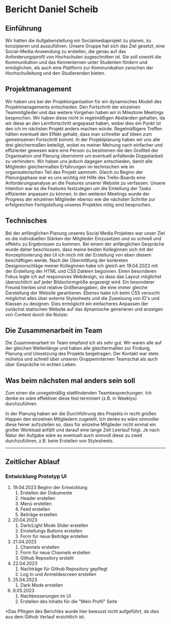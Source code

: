 # Bericht Daniel Scheib

## Einführung
Wir hatten die Aufgabenstellung ein Socialmediaprojekt zu planen, zu konzipieren und auszuführen.
Unsere Gruppe hat sich das Ziel gesetzt, eine Social-Media-Anwendung zu erstellen, die genau auf das Anforderungsprofil von Hochschulen zugeschnitten ist. Sie soll sowohl die Kommunikation und das Kennenlernen unter Studenten fördern und ermöglichen, als auch eine Plattform zur Kommunikation zwischen der Hochschulleitung und den Studierenden bieten.

## Projektmanagement
Wir haben uns bei der Projektorganisation für ein dynamisches Modell des Projektmanagements entschieden. Den Fortschritt der einzelnen Teammitglieder und das weitere Vorgehen haben wir in Milestone Meetings besprochen. Wir haben diese nicht in regelmäßigen Abständen gehalten, da wir diese an den Lernfortschritt angepasst haben, wobei dies ein Punkt ist den ich im nächsten Projekt anders machen würde. Regelmäßigere Treffen hätten eventuell den Effekt gehabt, dass man schneller auf Ideen zum gemeinsamen Fortschritt kommt. 
In der Projektplanung haben wir uns alle drei gleichermaßen beteiligt, wobei es meiner Meinung nach einfacher und effizienter gewesen wäre eine Person zu bestimmen die den Großteil der Organisation und Planung übernimmt um eventuell anfallende Doppelarbeit zu verhindern. Wir haben uns jedoch dagegen entschieden, damit alle Mitglieder gleichermaßen Erfahrungen im technischen wie im organisatorischen Teil des Projekt sammeln. 
Gleich zu Beginn der Planungsphase war es uns wichtig mit Hilfe des Trello-Boards eine Anforderungsanalyse an die Features unserer Website zu verfassen. Unsere Intention war es die Features festzulegen um die Einteilung der Tasks effizienter anpassen zu können. In den weiteren Meetings wurde der Progress der einzelnen Mitglieder ebenso wie die nächsten Schritte zur erfolgreichen Fertigstellung unseres Projektes nötig sind besprochen.

## Technisches
Bei der anfänglichen Planung unseres Social Media Projektes war unser Ziel es die individuellen Stärken der Mitglieder Einzusetzen und so schnell und effektiv zu Ergebnissen zu kommen. Bei einem der anfänglichen Gespräche wurde daher beschlossen, dass meine beiden Kolleginnen sich mit der Konzeptionierung des UI ich mich mit der Erstellung von eben diesem beschäftigen werde. 
Nach der Übermittlung der konkreten Designvorschläge meiner Kolleginnen habe ich gleich am 19.04.2023 mit der Erstellung der HTML und CSS Dateien begonnen. Einen besonderen Fokus legte ich auf responsives Webdesign, so dass das Layout möglichst übersichtlich auf jeder Bildschirmgröße angezeigt wird. Ein besonderer Freund hierbei sind relative Größenangaben, die eine immer gleiche Darstellung der Website garantieren. 
Ebenso habe ich beim CSS versucht möglichst alles über externe Stylesheets und die Zuweisung von ID's und Klassen zu designen. Dies ermöglicht ein einfacheres Anpassen der zunächst statischen Website auf das dynamische generieren und anzeigen von Content durch die Nutzer.

## Die Zusammenarbeit im Team
Die Zusammenarbeit im Team empfand ich als sehr gut. Wir waren alle auf der gleichen Wellenlänge und haben alle gleichermaßen zur Findung, Planung und Umsetzung des Projekts beigetragen. Der Kontakt war stets mühelos und schnell über unseren Gruppeninternen Teamschat als auch über Gespräche im echten Leben.

## Was beim nächsten mal anders sein soll
Zum einen die unregelmäßig stattfindenden Teambesprechungen. Ich denke es wäre effektiver diese fest terminiert (z.B. in Weeklys) durchzuführen. 

In der Planung haben wir die Durchführung des Projekts in recht großen Happen den einzelnen Mitgliedern zugeteilt. Ich denke es wäre sinnvoller diese feiner aufzuteilen so, dass für einzelne Mitglieder nicht einmal ein großer Workload anfällt und darauf eine lange Zeit Leerlauf folgt. Je nach Natur der Aufgabe wäre es eventuell auch sinnvoll diese zu zweit durchzuführen, z.B. beim Erstellen von Stylesheets.

---
## Zeitlicher Ablauf

### Entwicklung Prototyp UI
1. 19.04.2023 Beginn der Entwicklung
    1. Erstellen der Dokumente
    2. Header erstellen
    3. Menü erstellen
    4. Feed erstellen
    5. Beiträge erstellen
2. 20.04.2023 
    1. Dark/Light Mode Slider erstellen
    2. Einstellungs Buttons erstellen
    3. Form für neue Beiträge erstellen
3. 21.04.2023
    1. Channels erstellen
    2. Form für neue Channels erstellen
    3. Github Repository erstellt
4. 22.04.2023
    1. Nachträge für Github Repository gepflegt
    2. Log In und Anmeldescreen erstellen
5. 25.04.2023
    1. Dark Mode erstellen
6. 9.05.2023
    1. Nachbesserungen im UI
    2. Erstellen des Inhalts für die "Mein Profil" Seite
  
*Das Pflegen des Berichtes wurde hier bewusst nicht aufgeführt, da dies aus dem Github Verlauf ersichtlich ist.
